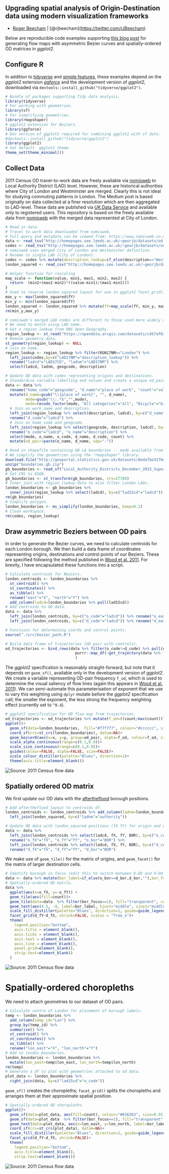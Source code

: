 Upgrading spatial analysis of Origin-Destination data using modern visualization frameworks
-------------------------------------------------------------------------------------------

-   [Roger Beecham](http://www.roger-beecham.com) | \[@rjbeecham\](<https://twitter.com/rJBeecham>)

Below are reproducible code examples supporting [this blog post](https://medium.com/@roger.beecham.231/upgrading-spatial-analysis-of-origin-destination-data-using-modern-vis-frameworks-part-1-of-2-ee1c6481a595) for generating flow maps with asymmetric Bezier curves and spatially-ordered OD matrices in *ggplot2*.

Configure R
-----------

In addition to [tidyverse](https://cran.r-project.org/web/packages/tidyverse/index.html) and [simple features](https://cran.r-project.org/web/packages/sf/index.html), these examples depend on the *ggplot2* extension [*ggforce*](https://cran.r-project.org/web/packages/ggforce/index.html) and the development version of *ggplot2*, downloaded via `devtools::install_github("tidyverse/ggplot2")`.

``` r
# Bundle of packages supporting Tidy data analysis.
library(tidyverse)
# For working with geometries.
library(sf)
# For simplifying geometries.
library(rmapshaper)
# ggplot2 extension for Beziers.
library(ggforce)
# Dev version of ggplot2 required for combining ggplot2 with sf data. 
#devtools::install_github("tidyverse/ggplot2")
library(ggplot2)
# Set default  ggplot2 theme.
theme_set(theme_minimal())
```

Collect Data
------------

2011 Census OD travel-to-work data are freely available via [nomisweb](https://www.nomisweb.co.uk) to Local Authority District (LAD) level. However, these are historical authorities where City of London and Westminster are merged. Clearly this is not ideal for studying commuting patterns in London. The Medium post is based originally on data collected at a finer resolution which are then aggregated to LAD-level. These data are published via [UK Data Service](https://census.ukdataservice.ac.uk) and available only to registered users. This repository is based on the freely available data from [nomisweb](https://www.nomisweb.co.uk) with the merged data represented at City of London.

``` r
# Read in data.
# Travel to work data downloaded from nomisweb.
# Full query and metadata can be viewed from: https://www.nomisweb.co.uk/query/asv2htm.aspx.
data <- read_tsv("http://homepages.see.leeds.ac.uk/~georjb/datasets/od_ttw.tsv")
codes <- read_tsv("http://homepages.see.leeds.ac.uk/~georjb/datasets/od_ttw_codes.tsv")
# nomisweb uses merged City of London and Westminster definition.
# Rename to single LAD (City of London). 
codes <- codes %>% mutate(description_lookup=if_else(description=="Westminster,City of London","City of London", description))
london_squared <- read_csv("http://homepages.see.leeds.ac.uk/~georjb/datasets/london_squared.csv") 

# Helper function for rescaling
map_scale <- function(value, min1, max1, min2, max2) {
  return  (min2+(max2-min2)*((value-min1)/(max1-min1)))
}
# Used to reverse london_squared layout for use in ggplot2 facet_grid().
max_y <- max(london_squared$fY)
min_y <- min(london_squared$fY)
london_squared <- london_squared %>% mutate(fY=map_scale(fY, min_y, max_y, max_y, min_y))
rm(min_y,max_y)

# nomisweb's merged LAD codes are different to those used more widely and by ONS Open Geography. 
# We need to match using LAD name.
# Get a region lookup from ONS Open Geography.
region_lookup <- st_read("https://opendata.arcgis.com/datasets/c457af6314f24b20bb5de8fe41e05898_0.geojson")
# Remove geometry data.
st_geometry(region_lookup) <- NULL
# Join on name. 
region_lookup <- region_lookup %>% filter(RGN17NM=="London") %>% 
  left_join(codes,by=c("LAD17NM"="description_lookup")) %>%
  rename("ladcd"="LAD17CD", "ladnm"="LAD17NM") %>% 
  select(ladcd, ladnm, geogcode, description)

# Update OD data with codes representing origins and destinations.
# Standardise variable labelling and values and create a unique od_pair variable.
data <- data %>% 
  rename("home_code"="geogcode", "d_name"="place of work", "count"="value", "mode"="Method of travel to wor") %>%
  mutate(d_name=gsub("\\{place of work}", "", d_name),
         mode=gsub("\\:.*$","",mode),
         mode=recode_factor(mode, "All categories"="all", "Bicycle"="bike", "On foot"="foot")) %>%
  # Join on work_name and description.
  left_join(region_lookup %>% select(description, ladcd), by=c("d_name"="description")) %>%
  rename("d_code"="ladcd") %>%
  # Join on home_code and geogcode.
  left_join(region_lookup %>% select(geogcode, description, ladcd), by=c("home_code"="geogcode")) %>%
  rename("o_code"="ladcd", "o_name"="description") %>%
  select(mode, o_name, o_code, d_name, d_code, count) %>% 
  mutate(od_pair=paste(o_name, d_name, sep="-"))

# Read in shapefile containing GB LA boundaries -- made available from ONS Open Geography Portal. 
# We simplify the geometries using the "rmapshaper" library.
download.file("http://geoportal.statistics.gov.uk/datasets/8edafbe3276d4b56aec60991cbddda50_3.zip", "boundaries_gb.zip")
unzip("boundaries_gb.zip")
gb_boundaries <- read_sf("Local_Authority_Districts_December_2015_Super_Generalised_Clipped_Boundaries_in_Great_Britain.shp")
# Set CRS to OSGB.
gb_boundaries <- st_transform(gb_boundaries, crs=27700)
# Inner_join with region_lookup data to also filter London LADs.
london_boundaries <- gb_boundaries %>%
  inner_join(region_lookup %>% select(ladcd), by=c("lad15cd"="ladcd")) 
rm(gb_boundaries)
# Simplify polygon.
london_boundaries <- ms_simplify(london_boundaries, keep=0.2)
# Clean workspace.
rm(codes, region_lookup)
```

Draw asymmetric Beziers between OD pairs
----------------------------------------

In order to generate the Bezier curves, we need to calculate centroids for each London borough. We then build a data frame of coordinates representing origins, destinations and control points of our Beziers. These are specified following the method published in [Wood et al. 2011](http://openaccess.city.ac.uk/538/). For brevity, I have encapsulated these functions into a script.

``` r
# Calculate centroids for Beziers.
london_centroids <- london_boundaries %>%
  st_centroid() %>%
  st_coordinates() %>%
  as_tibble() %>%
  rename("east"="X", "north"="Y") %>%
  add_column(ladcd=london_boundaries %>% pull(lad15cd))
# Add centroids to OD data.
data <- data %>% 
  left_join(london_centroids, by=c("o_code"="ladcd")) %>% rename("o_east"="east", "o_north"="north") %>% 
  left_join(london_centroids, by=c("d_code"="ladcd")) %>% rename("d_east"="east", "d_north"="north")

# Functions for determining coords and control points.
source("./src/bezier_path.R")

# Build data frame of trajectories (OD pair with controls).
od_trajectories <- bind_rows(data %>% filter(o_code!=d_code) %>% pull(od_pair) %>% unique %>%
                               purrr::map_df(~get_trajectory(data %>% filter(od_pair==.x))) 
                               )
```

The *ggplot2* specification is reasonably straight-forward, but note that it depends on `geom_sf()`, available only in the development version of *ggplot2*. We create a variable representing OD-pair frequency `f_od`, which is used to determine the visual saliency of flow lines (again this appears in [Wood et al. 2011](http://openaccess.city.ac.uk/538/)). We can semi-automate this parameterisation of exponent that we use to vary this weighting using `dplyr` mutate before the *ggplot2* specification call; the smaller the exponent, the less strong the frequency weighting effect (currently set to `^0.4`).

``` r
# ggplot2 specification for OD flow map from trajectories.
od_trajectories <- od_trajectories %>% mutate(f_od=((count/max(count))^0.4))
ggplot()+
  geom_sf(data=london_boundaries,  fill="#f7f7f7", colour="#cccccc", size=0.1)+
  coord_sf(crs=st_crs(london_boundaries), datum=NA)+
  geom_bezier0(aes(x=x, y=y, group=od_pair, alpha=f_od, colour=f_od, size=f_od), data=od_trajectories)+
  scale_alpha_continuous(range=c(0.1,0.9))+
  scale_size_continuous(range=c(0.1,0.9))+
  guides(colour=FALSE, alpha=FALSE, size=FALSE)+
  scale_colour_distiller(palette="Blues", direction=1)+
  theme(axis.title=element_blank())
```

![Source: 2011 Census flow data](./figures/od_bezier.png)

Spatially ordered OD matrix
---------------------------

We first update our OD data with the [aftertheflood](https://aftertheflood.com/projects/future-cities-catapult/) borough positions.

``` r
# Add aftertheflood layout to centroids df.
london_centroids <- london_centroids %>% add_column(ladnm=london_boundaries %>% pull(lad15nm)) %>% 
  left_join(london_squared, by=c("ladnm"="authority"))

# Update OD data with london_squared positions (fX fY) for origin and destination.
data <- data %>% 
  left_join(london_centroids %>% select(ladcd, fX, fY, BOR), by=c("o_code"="ladcd")) %>% 
  rename("o_fX"="fX", "o_fY"="fY", "o_bor"="BOR") %>%
  left_join(london_centroids %>% select(ladcd, fX, fY, BOR), by=c("d_code"="ladcd")) %>% 
  rename("d_fX"="fX", "d_fY"="fY", "d_bor"="BOR")
```

We make use of `geom_tile()` for the matrix of origins, and `geom_facet()` for the matrix of larger destination cells.

``` r
# Identify borough in focus (edit this to switch between D-OD and O-DO matrix).
data <- data %>% mutate(bor_label=if_else(o_bor==d_bor,d_bor,""),bor_focus=if_else(o_bor==d_bor,1,0))
# Spatially-ordered OD matrix.
data %>%
  ggplot(aes(x=o_fX, y=-o_fY)) +
  geom_tile(aes(fill=count))+
  geom_tile(data=data  %>% filter(bor_focus==1), fill="transparent", colour="#252525", size=0.4)+
  geom_text(aes(4.5, -4, label=bor_label, hjust="middle", vjust="middle"), colour="#252525", alpha=0.5)+
  scale_fill_distiller(palette="Blues", direction=1, guide=guide_legend())+
  facet_grid(d_fY~d_fX, shrink=FALSE, scales = "free_x")+
  theme( 
    legend.position="bottom",
    axis.title = element_blank(),
    axis.ticks = element_blank(),
    axis.text = element_blank(),
    axis.line = element_blank(),
    panel.grid=element_blank(),
    strip.text=element_blank()
  )
```

![Source: 2011 Census flow data](./figures/od_matrix.png)

Spatially-ordered choropleths
=============================

We need to attach geometries to our dataset of OD pairs.

``` r
# Calculate centre of London for placement of borough labels.
temp <- london_boundaries %>%
  add_column(temp_id="Lon") %>%
  group_by(temp_id) %>%
  summarise() %>%
  st_centroid() %>%
  st_coordinates() %>%
  as_tibble() %>%
  rename("lon_east"="X", "lon_north"="Y") 
# Add to london_boundaries.
london_boundaries <- london_boundaries %>%
  mutate(lon_east=temp$lon_east, lon_north=temp$lon_north)
rm(temp)
# Generate a df to plot with geometries attached to od data.
plot_data <- london_boundaries %>% 
  right_join(data, by=c("lad15cd"="o_code"))
```

`geom_sf()` creates the choropleths; `facet_grid()` splits the choropleths and arranges them at their approximate spatial position.

``` r
# Spatially-ordered OD choropleths.
ggplot()+
  geom_sf(data=plot_data, aes(fill=count), colour="#636363", size=0.01)+
  geom_sf(data=plot_data  %>% filter(bor_focus==1), fill="transparent",  colour="#636363", size=0.4)+
  geom_text(data=plot_data, aes(x=lon_east, y=lon_north, label=bor_label), colour="#252525", alpha=0.5, show.legend=FALSE)+
  coord_sf(crs=st_crs(plot_data), datum=NA)+
  scale_fill_distiller(palette="Blues", direction=1, guide=guide_legend())+
  facet_grid(d_fY~d_fX, shrink=FALSE)+
  theme(
    legend.position="bottom",
    axis.title=element_blank(),
    strip.text=element_blank())
```

![Source: 2011 Census flow data](./figures/od_choropleths.png)
